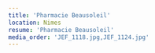 ```yaml
---
title: 'Pharmacie Beausoleil'
location: Nimes
resume: 'Pharmacie Beausoleil'
media_order: 'JEF_1118.jpg,JEF_1124.jpg'
---
```


